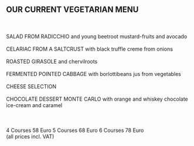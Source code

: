## OUR CURRENT VEGETARIAN MENU
<br>
<br>
SALAD FROM RADICCHIO   
and young beetroot   
mustard-fruits and avocado   
<br>
<br>
CELARIAC FROM A SALTCRUST   
with black truffle   
creme from onions   
<br>
<br>
ROASTED GIRASOLE   
and chervilroots   
<br>
<br>
FERMENTED POINTED CABBAGE   
with borlottibeans   
jus from vegetables   
<br>
<br>
CHEESE SELECTION   
<br>
<br>
CHOCOLATE DESSERT MONTE CARLO   
with orange and whiskey   
chocolate ice-cream and caramel   
<br>
<br>
<br>
<br>
4 Courses 58 Euro   
5 Courses 68 Euro   
6 Courses 78 Euro   
<br>
(all prices incl. VAT)
